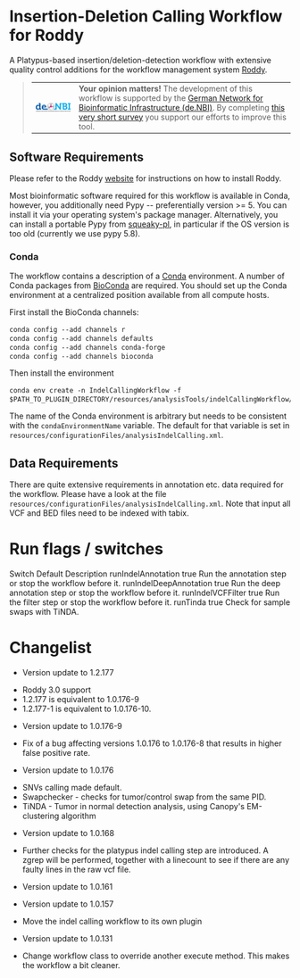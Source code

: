 # Insertion-Deletion Calling Workflow for Roddy

A Platypus-based insertion/deletion-detection workflow with extensive quality control additions for the workflow management system [Roddy](https://github.com/eilslabs/Roddy).

> <table><tr><td><a href="https://www.denbi.de/"><img src="docs/images/denbi.png" alt="de.NBI logo" width="300" align="left"></a></td><td><strong>Your opinion matters!</strong> The development of this workflow is supported by the <a href="https://www.denbi.de/">German Network for Bioinformatic Infrastructure (de.NBI)</a>. By completing <a href="yet unknown">this very short survey</a> you support our efforts to improve this tool.</td></tr></table>

## Software Requirements

Please refer to the Roddy [website](https://github.com/eilslabs/Roddy) for instructions on how to install Roddy.

Most bioinformatic software required for this workflow is available in Conda, however, you additionally need Pypy -- preferentially version >= 5. You can install it via your operating system's package manager. Alternatively, you can install a portable Pypy from [squeaky-pl](https://github.com/squeaky-pl/portable-pypy), in particular if the OS version is too old (currently we use pypy 5.8).

### Conda

The workflow contains a description of a [Conda](https://conda.io/docs/) environment. A number of Conda packages from [BioConda](https://bioconda.github.io/index.html) are required. You should set up the Conda environment at a centralized position available from all compute hosts. 

First install the BioConda channels:
```
conda config --add channels r
conda config --add channels defaults
conda config --add channels conda-forge
conda config --add channels bioconda
```

Then install the environment

```
conda env create -n IndelCallingWorkflow -f $PATH_TO_PLUGIN_DIRECTORY/resources/analysisTools/indelCallingWorkflow/environments/conda.yml
```

The name of the Conda environment is arbitrary but needs to be consistent with the `condaEnvironmentName` variable. The default for that variable is set in `resources/configurationFiles/analysisIndelCalling.xml`.

## Data Requirements

There are quite extensive requirements in annotation etc. data required for the workflow. Please have a look at the file `resources/configurationFiles/analysisIndelCalling.xml`. Note that input all VCF and BED files need to be indexed with tabix.

# Run flags / switches

Switch                      Default Description
runIndelAnnotation          true    Run the annotation step or stop the workflow before it.
runIndelDeepAnnotation      true    Run the deep annotation step or stop the workflow before it.
runIndelVCFFilter           true    Run the filter step or stop the workflow before it.
runTinda                    true    Check for sample swaps with TiNDA.

# Changelist

* Version update to 1.2.177

- Roddy 3.0 support
- 1.2.177 is equivalent to 1.0.176-9
- 1.2.177-1 is equivalent to 1.0.176-10.

* Version update to 1.0.176-9

- Fix of a bug affecting versions 1.0.176 to 1.0.176-8 that results in higher false positive rate.

* Version update to 1.0.176

- SNVs calling made default. 
- Swapchecker - checks for tumor/control swap from the same PID. 
- TiNDA - Tumor in normal detection analysis, using Canopy's EM-clustering algorithm

* Version update to 1.0.168

- Further checks for the platypus indel calling step are introduced. A zgrep will be performed, together with a linecount to
  see if there are any faulty lines in the raw vcf file.

* Version update to 1.0.161

* Version update to 1.0.157

- Move the indel calling workflow to its own plugin

* Version update to 1.0.131

- Change workflow class to override another execute method. This makes the workflow a bit cleaner.